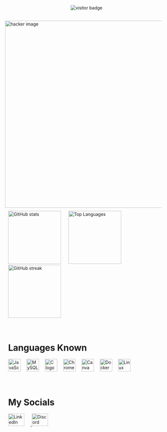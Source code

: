 
<div align="center">
  <img src="https://visitor-badge.laobi.icu/badge?page_id=F3RBU5.F3RBU5&left_text=My%20Visitors" alt="visitor badge" />
</div>

###

<img align="right" height="600" src="https://static.vecteezy.com/system/resources/previews/013/445/888/original/hacker-data-security-technology-blue-background-data-secure-theft-crime-hack-digital-tech-abstract-privacy-hi-tech-binary-code-virus-attack-data-internet-network-connection-illustration-vector.jpg" alt="hacker image" style="margin: 10px;" />

###

<br>

<div align="left">
  <img src="https://github-readme-stats.vercel.app/api?username=F3RBU5&hide_title=false&hide_rank=false&show_icons=true&include_all_commits=true&count_private=true&disable_animations=false&theme=dracula&locale=en&hide_border=false&order=1" height="170" alt="GitHub stats" style="margin-right: 20px;" />
  <img src="https://github-readme-stats.vercel.app/api/top-langs?username=F3RBU5&locale=en&hide_title=false&layout=compact&card_width=320&langs_count=5&theme=dracula&hide_border=false&order=2" height="170" alt="Top Languages" style="margin-right: 20px;" />
  <img src="https://streak-stats.demolab.com?user=F3RBU5&locale=en&mode=daily&theme=dracula&hide_border=false&border_radius=5&order=3" height="170" alt="GitHub streak" />
</div>

###

<br>

<h1 align="left">Languages Known</h1>

<div align="left">
  <img src="https://cdn.jsdelivr.net/gh/devicons/devicon/icons/javascript/javascript-original.svg" height="40" alt="JavaScript logo" style="margin-right: 15px;" />
  <img src="https://cdn.jsdelivr.net/gh/devicons/devicon/icons/mysql/mysql-original.svg" height="40" alt="MySQL logo" style="margin-right: 15px;" />
  <img src="https://cdn.jsdelivr.net/gh/devicons/devicon/icons/c/c-original.svg" height="40" alt="C logo" style="margin-right: 15px;" />
  <img src="https://cdn.jsdelivr.net/gh/devicons/devicon/icons/chrome/chrome-original.svg" height="40" alt="Chrome logo" style="margin-right: 15px;" />
  <img src="https://cdn.jsdelivr.net/gh/devicons/devicon/icons/canva/canva-original.svg" height="40" alt="Canva logo" style="margin-right: 15px;" />
  <img src="https://cdn.jsdelivr.net/gh/devicons/devicon/icons/docker/docker-original.svg" height="40" alt="Docker logo" style="margin-right: 15px;" />
  <img src="https://cdn.jsdelivr.net/gh/devicons/devicon/icons/linux/linux-original.svg" height="40" alt="Linux logo" />
</div>

###

<br>

<h1 align="left">My Socials</h1>

<div align="left">
  <a href="https://www.linkedin.com/in/F3RBU5/" target="_blank">
    <img src="https://raw.githubusercontent.com/maurodesouza/profile-readme-generator/master/src/assets/icons/social/linkedin/default.svg" width="52" height="40" alt="LinkedIn logo" style="margin-right: 20px;" />
  </a>
  <a href="https://discordapp.com/users/F3RBU5" target="_blank">
    <img src="https://raw.githubusercontent.com/maurodesouza/profile-readme-generator/master/src/assets/icons/social/discord/default.svg" width="52" height="40" alt="Discord logo" />
  </a>
</div>

###
